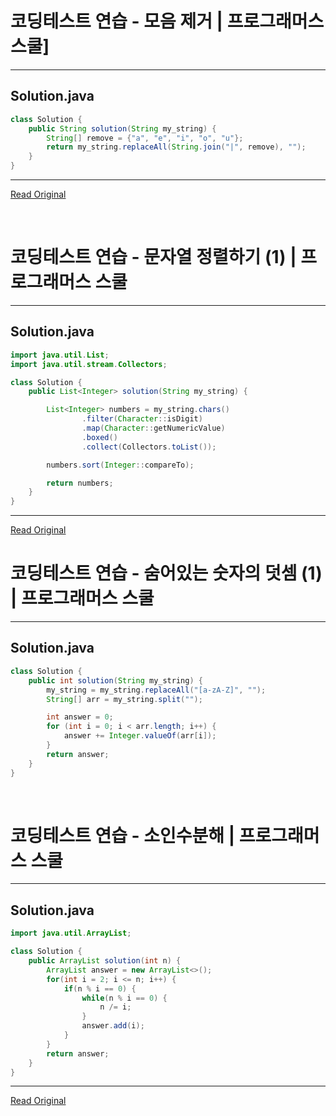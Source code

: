 # 코딩테스트 연습 - 모음 제거 | 프로그래머스 스쿨]

---
## Solution.java

```java
class Solution {
    public String solution(String my_string) {
        String[] remove = {"a", "e", "i", "o", "u"};
        return my_string.replaceAll(String.join("|", remove), "");
    }
}
```

---

[Read Original](https://school.programmers.co.kr/learn/courses/30/lessons/120849)

<br>

# 코딩테스트 연습 - 문자열 정렬하기 (1) | 프로그래머스 스쿨

---
## Solution.java

```java
import java.util.List;
import java.util.stream.Collectors;

class Solution {
    public List<Integer> solution(String my_string) {

        List<Integer> numbers = my_string.chars()
                .filter(Character::isDigit)
                .map(Character::getNumericValue)
                .boxed()
                .collect(Collectors.toList());

        numbers.sort(Integer::compareTo);

        return numbers;
    }
}
```

---

[Read Original](https://school.programmers.co.kr/learn/courses/30/lessons/120850)
<br>

# 코딩테스트 연습 - 숨어있는 숫자의 덧셈 (1) | 프로그래머스 스쿨

---
## Solution.java

```java
class Solution {
    public int solution(String my_string) {
        my_string = my_string.replaceAll("[a-zA-Z]", "");
        String[] arr = my_string.split("");

        int answer = 0;
        for (int i = 0; i < arr.length; i++) {
            answer += Integer.valueOf(arr[i]);
        }
        return answer;
    }
}
```
<br>

# 코딩테스트 연습 - 소인수분해 | 프로그래머스 스쿨

---
## Solution.java

```java
import java.util.ArrayList;

class Solution {
    public ArrayList solution(int n) {
        ArrayList answer = new ArrayList<>();
        for(int i = 2; i <= n; i++) {
            if(n % i == 0) {
                while(n % i == 0) {
                    n /= i;
                }
                answer.add(i);
            }
        }
        return answer;
    }
}
```

---
[Read Original](https://school.programmers.co.kr/learn/courses/30/lessons/120852)